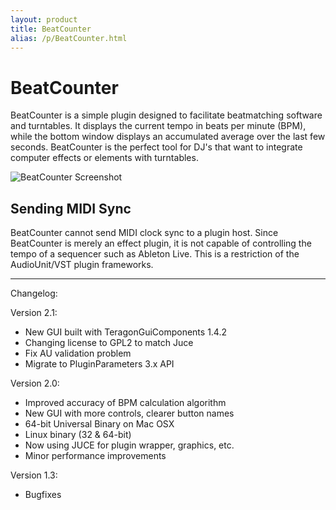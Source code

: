```yaml
---
layout: product
title: BeatCounter
alias: /p/BeatCounter.html
---
```


BeatCounter
===========
BeatCounter is a simple plugin designed to facilitate beatmatching software
and turntables. It displays the current tempo in beats per minute (BPM), while
the bottom window displays an accumulated average over the last few seconds.
BeatCounter is the perfect tool for DJ's that want to integrate computer
effects or elements with turntables.

![BeatCounter Screenshot](http://static.teragonaudio.com/ta_beatcounter.jpg)

Sending MIDI Sync
-----------------
BeatCounter cannot send MIDI clock sync to a plugin host. Since BeatCounter
is merely an effect plugin, it is not capable of controlling the tempo of a
sequencer such as Ableton Live. This is a restriction of the AudioUnit/VST
plugin frameworks.


- - -

Changelog:

Version 2.1:
- New GUI built with TeragonGuiComponents 1.4.2
- Changing license to GPL2 to match Juce
- Fix AU validation problem
- Migrate to PluginParameters 3.x API

Version 2.0:
- Improved accuracy of BPM calculation algorithm
- New GUI with more controls, clearer button names
- 64-bit Universal Binary on Mac OSX
- Linux binary (32 & 64-bit)
- Now using JUCE for plugin wrapper, graphics, etc.
- Minor performance improvements

Version 1.3:
- Bugfixes


